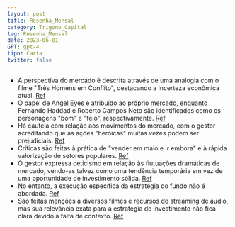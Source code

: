 ```yaml
---
layout: post
title: Resenha_Mensal
category: Trigono_Capital
tag: Resenha_Mensal
date: 2023-06-01
GPT: gpt-4
tipo: Carta
twitter: false
---
```


- A perspectiva do mercado é descrita através de uma analogia com o filme "Três Homens em Conflito", destacando a incerteza econômica atual.
<a href="#" onclick="search_on_pdf('“Três Homens em Conflito” (1966), �����������������������������������������������������������������')">Ref</a>
- O papel de Angel Eyes é atribuído ao próprio mercado, enquanto Fernando Haddad e Roberto Campos Neto são identificados como os personagens "bom" e "feio", respectivamente.
<a href="#" onclick="search_on_pdf('�������������������������������������������������������������Na analogia com o filme, o mercado (in')">Ref</a>
- Há cautela com relação aos movimentos do mercado, com o gestor acreditando que as ações "heróicas" muitas vezes podem ser prejudiciais.
<a href="#" onclick="search_on_pdf('���������������������������������������������������������������������������������������������������')">Ref</a>
- Críticas são feitas à prática de "vender em maio e ir embora" e à rápida valorização de setores populares.
<a href="#" onclick="search_on_pdf('“�����������������������”�(“Venda em maio e vá embora”, em traduç���������������������������������')">Ref</a>
- O gestor expressa ceticismo em relação às flutuações dramáticas de mercado, vendo-as talvez como uma tendência temporária em vez de uma oportunidade de investimento sólida.
<a href="#" onclick="search_on_pdf('���������������������������������������������������������—��������������������������������metas por')">Ref</a>
- No entanto, a execução específica da estratégia do fundo não é abordada.
<a href="#" onclick="search_on_pdf('���������������������������������������������������������������������������������������������������')">Ref</a>
- São feitas menções a diversos filmes e recursos de streaming de áudio, mas sua relevância exata para a estratégia de investimento não fica clara devido à falta de contexto.
<a href="#" onclick="search_on_pdf('�������������������������������������������������������������Na analogia com o filme, o mercado (in')">Ref</a>

